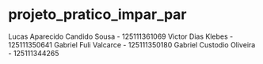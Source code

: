 # projeto_pratico_impar_par
Lucas Aparecido Candido Sousa - 125111361069
Victor Dias Klebes - 125111350641
Gabriel Fuli Valcarce - 125111350180
Gabriel Custodio Oliveira - 125111344265
